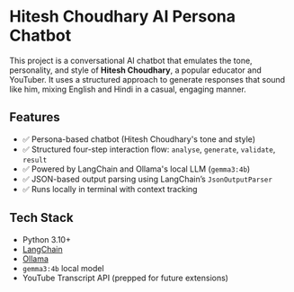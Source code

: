 # Hitesh Choudhary AI Persona Chatbot

This project is a conversational AI chatbot that emulates the tone, personality, and style of **Hitesh Choudhary**, a popular educator and YouTuber. It uses a structured approach to generate responses that sound like him, mixing English and Hindi in a casual, engaging manner.

## Features

- ✅ Persona-based chatbot (Hitesh Choudhary's tone and style)
- ✅ Structured four-step interaction flow: `analyse`, `generate`, `validate`, `result`
- ✅ Powered by LangChain and Ollama's local LLM (`gemma3:4b`)
- ✅ JSON-based output parsing using LangChain’s `JsonOutputParser`
- ✅ Runs locally in terminal with context tracking

## Tech Stack

- Python 3.10+
- [LangChain](https://www.langchain.com/)
- [Ollama](https://ollama.com/)
- `gemma3:4b` local model
- YouTube Transcript API (prepped for future extensions)
